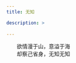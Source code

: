 ```yaml
---
title: 无知

description: >
   
---
```



&#160; &#160; &#160; &#160;欲情漫于山，意溢于海  
&#160; &#160; &#160; &#160;却察己省身，无知无知